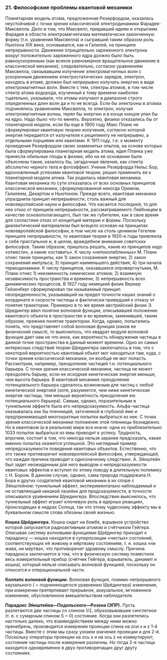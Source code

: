 ### 21. Философские проблемы квантовой механики

Планетарная модель атома, предложенная Резерфордом, оказалась неустойчивой с точки зрения классической электродинамики Фарадея-Максвелла. Дело в том, что Максвелл, придавший идеям и открытиям Фарадея в области электромагнетизма математически законченную форму (т.н. уравнения Максвелла) и сыгравший таким образом роль Ньютона XIX века, основывался, как и Галилей, на принципе непрерывности. Движение отрицательно заряженного электрона вокруг положительно заряженного ядра должно было быть равноускоренным (как всякое равномерное вращательное движение в классической механике), следовательно, согласно уравнениям Максвелла, связывавшим излучение электромагнитных волн с ускоренным движением электростатических зарядов, электрон, находясь в атоме, должен был непрерывно излучать энергию в виде электромагнитных волн.
Вместе с тем, спектры атомов, в том числе спектр атома водорода, изученный к тому времени наиболее тщательно, указывали, что атомы излучают в диапазоне строго определенных длин волн да и то не всегда. Если бы электроны в атомах подчинялись уравнениям Максвелла, то электрон, излучая электромагнитные волны, терял бы энергию и в конце концов упал бы на ядро.
Надо было что-то менять. Вероятно, физики отказались бы от планетарной модели, если бы еще в 1900 году Макс Планк не сформулировал квантовую теорию излучения, согласно которой энергия передается от излучателя к реципиенту не непрерывно, а отдельными порциями или квантами. К 1911 году, т.е. к моменту проведения Резерфордом своих знаменитых опытов, на основе которых была сформулирована планетарная модель атома, идея Планка уже принесла обильные плоды в физике, ибо на ее основании были объяснены такие, казалось бы, загадочные явления, как спектр абсолютно черного тела и фотоэффект. Ученик Резерфорда Нильс Бор, вдохновленный успехами квантовой теории, решил применить ее к планетарной модели атома. Так родилась квантовая механика.
Квантовая механика по сути отказалась от всех основных принципов классической механики, сформулированной некогда Оремом, Галилеем, Декартом и Ньютоном. Прежде всего, квантовая механика упразднила принцип непрерывности, столь важный для новоевропейской науки и философии. Что касается последней, то для нее отказ от принципа непрерывности, рассматриваемого Лейбницем в качестве основополагающего, был так же губителен, как в свое время для схоластики отказ от концепций материи и формы. Поскольку диалектический материализм был всецело основан на принципах новоевропейской философии, в том числе на столь ценимом Гегелем принципе непрерывности, то квантовая теория в 1920-е годы привлекла к себе пристальное и, в целом, враждебное внимание советских философов.
Таким образом, пришлось решать, какие из принципов надо «отмести», а какие «оставить». К числу «непоколебленных» М. Планк отнес такие принципы, как 1) закон сохранения энергии; 2) закон сохранения импульса; 3) принцип наименьшего действия; 4) три начала термодинамики. К числу принципов, оказавшихся опровергнутыми, М. Планк отнес 1) неизменность химических атомов; 2) взаимную независимость пространства и времени; 3) непрерывность всех динамических процессов.
В 1927 году немецкий физик Вернер Гейзенберг сформулировал так называемый принцип неопределенности, указывавший на предел точности наших знаний о координате и скорости частицы и фактически приведший к отказу от понятия траектории. Примерно в то же время австрийский физик Э. Шредингер ввел понятие
волновой функции, описывавшей положение квантового объекта в пространстве и во времени, заменившей, таким образом, прежнее понятие траектории. Когда, однако, попытались понять, что представляет собой волновая функция (каков ее физический смысл), то выяснилось, что квадрат модуля волновой функции дает нам не что иное, как вероятность обнаружения частицы в данной точке пространства в данный момент времени. Одно из самых интересных следствий теории Шредингера заключалось в том, что с некоторой вероятностью квантовый объект мог находиться там, куда, с точки зрения классической механики, он вообще не мог попасть.
Рассмотрим, например, преодоление частицей т.н. потенциального барьера. С точки зрения классической механики, частица не может преодолеть барьер, если ее исходная кинетическая энергия меньше, чем высота барьера. В квантовой механике преодоление потенциального барьера сделалось возможным для частиц с любой кинетической энергией (хотя, разумеется, чем ниже кинетическая энергия частицы, тем меньше вероятность преодоления ею потенциального барьера).
Самым, однако, поразительным в туннельном эффекте была его непредсказуемость. Альфа-частица оказывалась как бы пленницей, заточенной в глубокой яме и предпринимающей многократные попытки выбраться из нее. С точки зрения классической механики положение этой пленницы безнадежно. Но в квантовом (и в реальном) мире все иначе: одна из приблизительно 1033 попыток выбраться из ямы приводит к успеху. Трудность, впрочем, состоит в том, что никогда нельзя заранее предсказать, какая именно попытка окажется успешной. Это наглядный пример непредсказуемости поведения квантовых объектов. Естественно, что это также противоречит новоевропейской философии, утверждающей, что каждая причина приводит к однозначному следствию.
А. Эйнштейн был задет неожиданным для него выводом о непредсказуемости квантовых эффектов и вступил по этому поводу в длительную полемику с Н. Бором. В данном случае, однако, сама природа поддержала Н. Бора и других создателей квантовой механики в их споре с Эйнштейном: туннельный эффект, экспериментально наблюдаемый и не оставляющий никакой лазейки для предсказуемости, в точности описывался уравнением Шредингера. Впоследствии выяснилось, что туннельный эффект играет ключевую роль в ядерных реакциях, происходящих в недрах Солнца, так что этому чудесному эффекту мы в буквальном смысле слова обязаны своей жизнью.

__Кошка Шрёдингера.__
Кошка сидит на бомбе, взрывное устройство которой запускается радиоактивным атомом и счётчиком Гейгера. Описывая систему волновыми функциями Шрёдингер приходит к парадоксу — кошка находится в суперпозиции «чистых» состояний, соответствующих её живому и мёртвому состояниям, т. е. кошка «ни жива, ни мертва», что противоречит здравому смыслу. Причина парадокса заключается в том, что в физическую систему поместили весь измерительный прибор (счётчик Гейгера, взрыватель, динамит и кошка), который нельзя описывать волновой функцией, поскольку он относится к операциональной части.

__Коллапс волновой функции.__
Волновая функция, помимо непрерывного каузального ( = подчиняющегося уравнению Шрёдингера) изменения, при измерении претерпевает прерывное, акаузальное, мгновенное изменение, обусловленное вмешательством наблюдателя.

__Парадокс Эйнштейна—Подольского—Розена (ЭПР).__
Пусть разлетаются две частицы со спином 1/2, образовывавшие синглетное (т. е. с сумарным спином S = 0) состояние. Когда они разлетелись настолько далеко, что взаимодействием между ними можно пренебречь, производится измерение проекции спина на оси x и z 1-й частицы. Вместе с этим мы сразу узнаем значение проекции и для 2-й. Поскольку операторы проекции на ось x и на ось z не коммутируют, состояния частицы после измерения различны. Но тогда 2-я частица находится одновременно в двух противоречащих друг другу состояниях.


